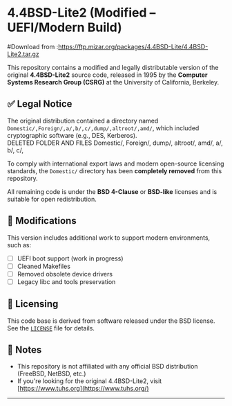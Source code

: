 # 4.4BSD-Lite2 (Modified – UEFI/Modern Build)

#Download from :https://ftp.mizar.org/packages/4.4BSD-Lite/4.4BSD-Lite2.tar.gz

This repository contains a modified and legally distributable version of the original **4.4BSD-Lite2** source code, released in 1995 by the **Computer Systems Research Group (CSRG)** at the University of California, Berkeley.

## ✅ Legal Notice

The original distribution contained a directory named `Domestic/,Foreign/,a/,b/,c/,dump/,altroot/,amd/`, which included cryptographic software (e.g., DES, Kerberos).  
DELETED FOLDER AND FILES
Domestic/,
Foreign/,
dump/,
altroot/,
amd/,
a/,
b/,
c/,

To comply with international export laws and modern open-source licensing standards, the `Domestic/` directory has been **completely removed** from this repository.



All remaining code is under the **BSD 4-Clause** or **BSD-like** licenses and is suitable for open redistribution.

## 🔧 Modifications

This version includes additional work to support modern environments, such as:
- [ ] UEFI boot support (work in progress)
- [ ] Cleaned Makefiles
- [ ] Removed obsolete device drivers
- [ ] Legacy libc and tools preservation

## 📜 Licensing

This code base is derived from software released under the BSD license. See the [`LICENSE`](./LICENSE) file for details.

## 📁 Notes

- This repository is not affiliated with any official BSD distribution (FreeBSD, NetBSD, etc.)
- If you're looking for the original 4.4BSD-Lite2, visit [https://www.tuhs.org](https://www.tuhs.org/)

---

